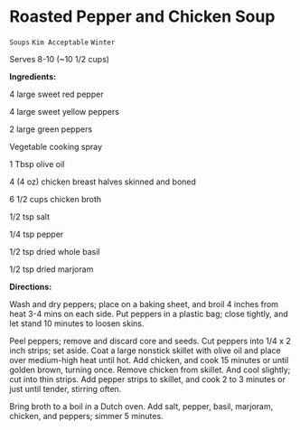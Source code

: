 # Roasted Pepper and Chicken Soup

`Soups` `Kim Acceptable` `Winter`

Serves 8-10 (~10 1/2 cups)

**Ingredients:**

4 large sweet red pepper

4 large sweet yellow peppers

2 large green peppers

Vegetable cooking spray

1 Tbsp olive oil

4 (4 oz) chicken breast halves skinned and boned

6 1/2 cups chicken broth

1/2 tsp salt

1/4 tsp pepper

1/2 tsp dried whole basil

1/2 tsp dried marjoram

**Directions:**

Wash and dry peppers; place on a baking sheet, and broil 4 inches from heat 3-4 mins on each side. Put peppers in a plastic bag; close tightly, and let stand 10 minutes to loosen skins.

Peel peppers; remove and discard core and seeds. Cut peppers into 1/4 x 2 inch strips; set aside. Coat a large nonstick skillet with olive oil and place over medium-high heat until hot. Add chicken, and cook 15 minutes or until golden brown, turning once. Remove chicken from skillet. And cool slightly; cut into thin strips. Add pepper strips to skillet, and cook 2 to 3 minutes or just until tender, stirring often. 

Bring broth to a boil in a Dutch oven. Add salt, pepper, basil, marjoram, chicken, and peppers; simmer 5 minutes. 
